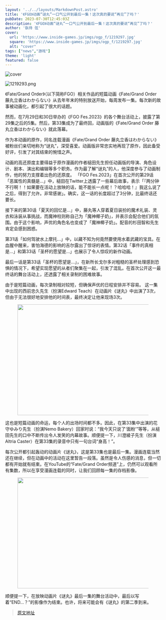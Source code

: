 ```yaml
---
layout: '../../layouts/MarkdownPost.astro'
title: '《FGO》动画“谜丸”一口气公开到最后一集！这次真的要说“再见”了吗？'
pubDate: 2023-07-30T12:45:03Z
description: '《FGO》动画“谜丸”一口气公开到最后一集！这次真的要说“再见”了吗？'
author: '臥待 弦'
cover:
  url: 'https://www.inside-games.jp/imgs/ogp_f/1219297.jpg'
  square: 'https://www.inside-games.jp/imgs/ogp_f/1219297.jpg'
  alt: "cover"
tags: ["news","游戏"]
theme: 'light'
featured: false
---
```


![cover](https://www.inside-games.jp/imgs/ogp_f/1219297.jpg)

![1219293.png](https://www.inside-games.jp/imgs/zoom/1219293.png)

《Fate/Grand Order》（以下简称FGO）相关作品的短篇动画《Fate/Grand Order 藤丸立香はわからない》从去年年末的特别放送开始，每周发布一集。每次新的故事被动画化，都引起了很大的话题。

然而，在7月29日和30日举办的《FGO Fes.2023》的各个舞台活动上，披露了第29集之后的5集。然后，第33集成为了最终回，动画版的《Fate/Grand Order 藤丸立香はわからない》就此落幕。

作为本动画的原作，同名连载漫画《Fate/Grand Order 藤丸立香はわからない》被粉丝们亲切地称为“谜丸”，深受喜爱。动画版非常忠实地再现了原作，因此备受好评，引发了对其结束的惋惜之声。

动画的高还原度主要得益于原作漫画的作者槌田先生担任动画版的导演、角色设计、剧本、演出和编辑等多个职务。作为最了解“谜丸”的人，他深度参与了动画制作，他的努力支撑着出色的还原度。
「FGO Fes.2023」在首次公开的第29话「恶属性的真髓是...」中，槌田在Twitter上透露了一些幕后故事，表示「『两分钟不行啊！！如果要在活动上放映的话，能不能长一点呢！？哈哈哈！』我这么说了之后，得到了允许。非常感谢」。确实，这一话的长度超过了3分钟，比最终话还要长。

接下来的第30话「夏天的回忆是...」中，藤丸等人穿着夏日装扮的魔术礼装、灵衣和泳装从事挑战，而魔神柱则称自己为「魔神椰子奶」，并表示会配合他们的氛围。由于这个影响，声优的角色名也变成了「魔神椰子奶」。配音的杉田智和先生肯定会感到困惑。

第31话「如何驾驶水上摩托...」中，以藏不知为何竟然要使用水着武藏的宝具。在血腥中醒来，害怕海德的影响的吉尔露出了惊讶的表情。第32话「事件的真相是...」和第33话「圣杯的愿望是...」也展示了令人惊叹的新作动画。

最后一话是第33话「圣杯的愿望是...」，在新所长戈尔多对粗糙的圣杯处理感到恐惧的情况下，希望实现愿望的从者们聚集在一起，引发了混乱。在首次公开这一最终话的舞台活动上，还透露了相关录制的困难故事。

由于是短篇动画，每次录制相对较短，但确保声优的日程安排并不容易。
这一集中出现的西前忠久先生（扮演Edward Teach）在动画片《谜丸》中出演了3次，但由于无法很好地安排他的时间表，最终决定让他来现场3次。 </p><figure class="ctms-editor-image"><img src="https://www.inside-games.jp/imgs/zoom/1219294.png" class="inline-article-image" width="640" height="359"></figure><p>这也是短篇动画的命运，每个人的出场时间都不多。因此，在第33集中出演的花守ゆみり先生（扮演Nemo Bakery）回家时说：“我今天只说了‘面粉’”等等，从槌田先生的口中不断传出令人发笑的内幕故事。顺便提一下，川澄綾子先生（扮演Altria Caster）在第33集的录音中只有一句台词“身高！”。</p><figure class="ctms-editor-twitter"><blockquote class="twitter-tweet" data-conversation=""><a href="https://twitter.com/zxvhjpcu/status/1685587271997898752"></a></blockquote><script async="" charset="utf-8" src="https://platform.twitter.com/widgets.js"></script></figure><p>每次公开都引起轰动的动画片《谜丸》，这是第33集也是最后一集。漫画连载当然还在继续，但在动画中的活动在这里暂告一段落。虽然是令人伤感的消息，但一切都有开始就有结束。在YouTube的“Fate/Grand Order频道”上，仍然可以观看所有集数，所以在享受漫画连载的同时，让我们回顾每一集的存档影像。</p><figure class="ctms-editor-image"><img src="https://www.inside-games.jp/imgs/zoom/1219295.png" class="inline-article-image" width="640" height="359"></figure><p>顺便提一下，在放映动画片《谜丸》最后一集的舞台活动中，最后以写着“END…？”的影像作为结束。也许，将来可能会有《谜丸》的第二季到来。

>[原文地址](https://www.inside-games.jp/article/2023/07/30/147527.html)  